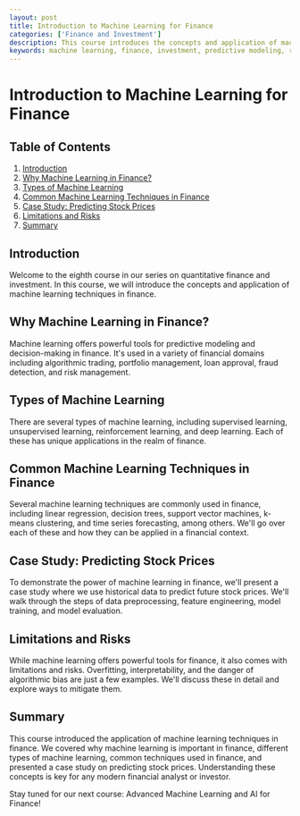 ```yaml
---
layout: post
title: Introduction to Machine Learning for Finance
categories: ['Finance and Investment']
description: This course introduces the concepts and application of machine learning techniques in finance.
keywords: machine learning, finance, investment, predictive modeling, regression, classification, clustering, time series forecasting
---
```

# Introduction to Machine Learning for Finance

## Table of Contents

1. [Introduction](#introduction)
2. [Why Machine Learning in Finance?](#why-ml)
3. [Types of Machine Learning](#types)
4. [Common Machine Learning Techniques in Finance](#techniques)
5. [Case Study: Predicting Stock Prices](#case-study)
6. [Limitations and Risks](#limitations)
7. [Summary](#summary)

## Introduction <a name="introduction"></a>

Welcome to the eighth course in our series on quantitative finance and investment. In this course, we will introduce the concepts and application of machine learning techniques in finance.

## Why Machine Learning in Finance? <a name="why-ml"></a>

Machine learning offers powerful tools for predictive modeling and decision-making in finance. It's used in a variety of financial domains including algorithmic trading, portfolio management, loan approval, fraud detection, and risk management.

## Types of Machine Learning <a name="types"></a>

There are several types of machine learning, including supervised learning, unsupervised learning, reinforcement learning, and deep learning. Each of these has unique applications in the realm of finance.

## Common Machine Learning Techniques in Finance <a name="techniques"></a>

Several machine learning techniques are commonly used in finance, including linear regression, decision trees, support vector machines, k-means clustering, and time series forecasting, among others. We'll go over each of these and how they can be applied in a financial context.

## Case Study: Predicting Stock Prices <a name="case-study"></a>

To demonstrate the power of machine learning in finance, we'll present a case study where we use historical data to predict future stock prices. We'll walk through the steps of data preprocessing, feature engineering, model training, and model evaluation.

## Limitations and Risks <a name="limitations"></a>

While machine learning offers powerful tools for finance, it also comes with limitations and risks. Overfitting, interpretability, and the danger of algorithmic bias are just a few examples. We'll discuss these in detail and explore ways to mitigate them.

## Summary <a name="summary"></a>

This course introduced the application of machine learning techniques in finance. We covered why machine learning is important in finance, different types of machine learning, common techniques used in finance, and presented a case study on predicting stock prices. Understanding these concepts is key for any modern financial analyst or investor.

Stay tuned for our next course: Advanced Machine Learning and AI for Finance!
